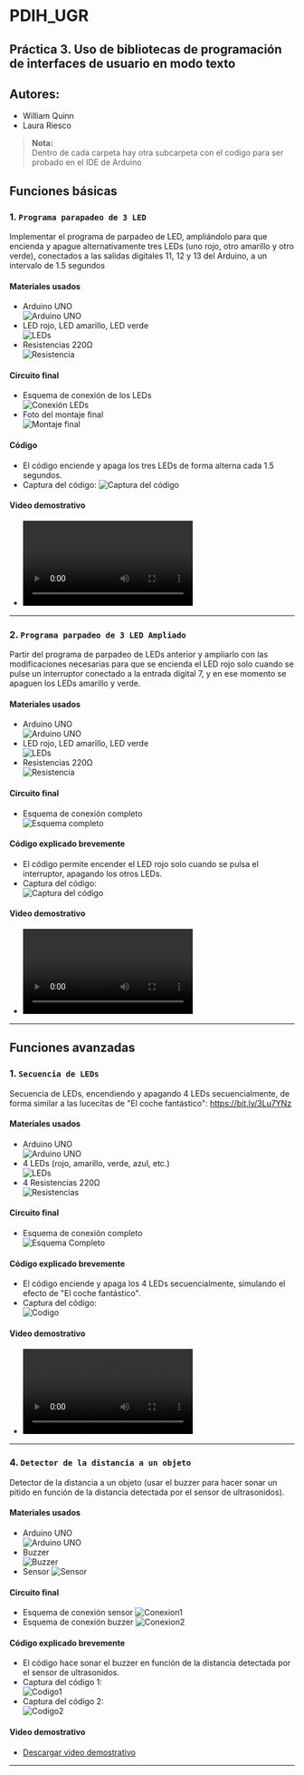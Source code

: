 # PDIH_UGR

## Práctica 3. Uso de bibliotecas de programación de interfaces de usuario en modo texto

## Autores:
- William Quinn
- Laura Riesco

> **Nota:**  
> Dentro de cada carpeta hay otra subcarpeta con el codigo para ser probado en el IDE de Arduino

## Funciones básicas

### 1. `Programa parapadeo de 3 LED`
Implementar el programa de parpadeo de LED, ampliándolo para que encienda
y apague alternativamente tres LEDs (uno rojo, otro amarillo y otro verde),
conectados a las salidas digitales 11, 12 y 13 del Arduino, a un intervalo de 1.5
segundos

#### Materiales usados

- Arduino UNO  
  ![Arduino UNO](ej1/Captura%20de%20pantalla%202025-04-30%20a%20las%2019.07.33.png)
- LED rojo, LED amarillo, LED verde  
  ![LEDs](ej1/Captura%20de%20pantalla%202025-04-30%20a%20las%2019.07.48.png)
- Resistencias 220Ω  
  ![Resistencia](ej1/Captura%20de%20pantalla%202025-04-30%20a%20las%2019.07.55.png)

#### Circuito final

- Esquema de conexión de los LEDs  
  ![Conexión LEDs](ej1/Captura%20de%20pantalla%202025-04-30%20a%20las%2019.08.46.png)
- Foto del montaje final  
  ![Montaje final](ej1/Captura%20de%20pantalla%202025-04-30%20a%20las%2019.14.15.png)

#### Código 

- El código enciende y apaga los tres LEDs de forma alterna cada 1.5 segundos.
- Captura del código:
  ![Captura del código](ej1/Captura%20de%20pantalla%202025-04-30%20a%20las%2019.05.59.png)

#### Video demostrativo

- <video controls src="ej1/Grabación de pantalla 2025-04-30 a las 19.09.03.mov" title="Video Explicativo"></video>

---

### 2. `Programa parpadeo de 3 LED Ampliado`
Partir del programa de parpadeo de LEDs anterior y ampliarlo con las
modificaciones necesarias para que se encienda el LED rojo solo cuando se
pulse un interruptor conectado a la entrada digital 7, y en ese momento se
apaguen los LEDs amarillo y verde.

#### Materiales usados

- Arduino UNO  
  ![Arduino UNO](ej2/Captura%20de%20pantalla%202025-04-30%20a%20las%2019.07.33.png)
- LED rojo, LED amarillo, LED verde  
  ![LEDs](ej2/Captura%20de%20pantalla%202025-04-30%20a%20las%2019.07.48.png)
- Resistencias 220Ω  
  ![Resistencia](ej2/Captura%20de%20pantalla%202025-04-30%20a%20las%2019.07.55.png)

#### Circuito final

- Esquema de conexión completo  
  ![Esquema completo](<ej2/Captura de pantalla 2025-05-05 165702.png>)

#### Código explicado brevemente

- El código permite encender el LED rojo solo cuando se pulsa el interruptor, apagando los otros LEDs.
- Captura del código:  
  ![Captura del código](<ej2/Captura de pantalla 2025-05-05 165728.png>)

#### Video demostrativo

- <video controls src="ej2/Ej2.mp4" title="Video Explicativo"></video>

---

## Funciones avanzadas

### 1. `Secuencia de LEDs`
Secuencia de LEDs, encendiendo y apagando 4 LEDs secuencialmente, de
forma similar a las lucecitas de "El coche fantástico": https://bit.ly/3Lu7YNz

#### Materiales usados

- Arduino UNO  
  ![Arduino UNO](<op1/Captura de pantalla 2025-04-30 a las 19.27.39.png>)
- 4 LEDs (rojo, amarillo, verde, azul, etc.)  
  ![LEDs](<op1/Captura de pantalla 2025-04-30 a las 19.27.27.png>)
- 4 Resistencias 220Ω  
  ![Resistencias](<op1/Captura de pantalla 2025-04-30 a las 19.27.32.png>)

#### Circuito final

- Esquema de conexión completo  
  ![Esquema Completo](<op1/Captura de pantalla 2025-04-30 a las 19.30.38.png>)

#### Código explicado brevemente

- El código enciende y apaga los 4 LEDs secuencialmente, simulando el efecto de "El coche fantástico".
- Captura del código:  
  ![Codigo](<op1/Captura de pantalla 2025-04-30 a las 19.29.22.png>)

#### Video demostrativo

- <video controls src="op1/Grabación de pantalla 2025-04-30 a las 19.30.33.mov" title="Video Explicativo"></video>

---

### 4. `Detector de la distancia a un objeto`
Detector de la distancia a un objeto (usar el buzzer para hacer sonar un pitido
en función de la distancia detectada por el sensor de ultrasonidos).

#### Materiales usados

- Arduino UNO  
  ![Arduino UNO](<op2/Captura de pantalla 2025-04-30 a las 19.42.42.png>)
- Buzzer  
  ![Buzzer](<op2/Captura de pantalla 2025-04-30 a las 19.42.57.png>)
- Sensor
  ![Sensor](<op2/Captura de pantalla 2025-04-30 a las 19.43.50.png>)

#### Circuito final

- Esquema de conexión sensor 
![Conexion1](<op2/Captura de pantalla 2025-04-30 a las 19.44.32.png>)
- Esquema de conexión buzzer
![Conexion2](<op2/Captura de pantalla 2025-04-30 a las 19.44.55.png>)

#### Código explicado brevemente

- El código hace sonar el buzzer en función de la distancia detectada por el sensor de ultrasonidos.
- Captura del código 1:  
![Codigo1](<op2/Captura de pantalla 2025-04-30 a las 19.45.31.png>)
- Captura del código 2:  
![Codigo2](<op2/Captura de pantalla 2025-04-30 a las 19.45.38.png>)

#### Video demostrativo
- [Descargar video demostrativo](op2/Grabacion_pantalla_2025-04-30_19-46-09.mov)

---
